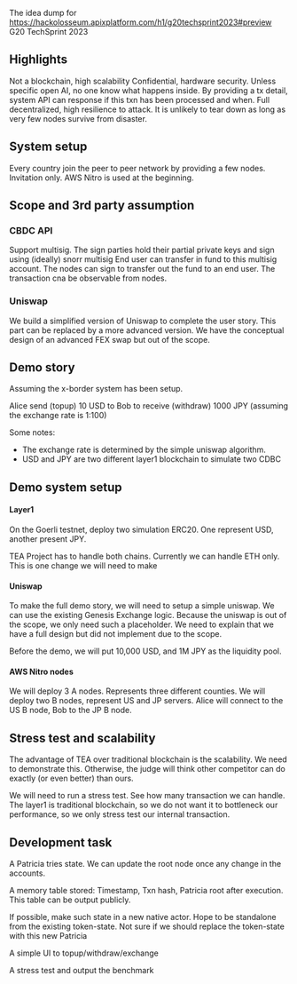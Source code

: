 The idea dump for https://hackolosseum.apixplatform.com/h1/g20techsprint2023#preview G20 TechSprint 2023

## Highlights

Not a blockchain, high scalability
Confidential, hardware security. Unless specific open AI, no one know what happens inside. 
By providing a tx detail, system API can response if this txn has been processed and when.
Full decentralized, high resilience to attack. It is unlikely to tear down as long as very few nodes survive from disaster. 


## System setup

Every country join the peer to peer network by providing a few nodes. Invitation only.
AWS Nitro is used at the beginning.

## Scope and 3rd party assumption

### CBDC API

Support multisig. The sign parties hold their partial private keys and sign using (ideally) snorr multisig
End user can transfer in fund to this multisig account. The nodes can sign to transfer out the fund to an end user.
The transaction cna be observable from nodes.

### Uniswap

We build a simplified version of Uniswap to complete the user story. This part can be replaced by a more advanced version. We have the conceptual design of an advanced FEX swap but out of the scope.

## Demo story

Assuming the x-border system has been setup. 

Alice send (topup) 10 USD to Bob to receive (withdraw) 1000 JPY (assuming the exchange rate is 1:100)

Some notes:
- The exchange rate is determined by the simple uniswap algorithm.
- USD and JPY are two different layer1 blockchain to simulate two CDBC



## Demo system setup
#### Layer1
On the Goerli testnet, deploy two simulation ERC20. One represent USD, another present JPY. 

TEA Project has to handle both chains. Currently we can handle ETH only. This is one change we will need to make

#### Uniswap

To make the full demo story, we will need to setup a simple uniswap. We can use the existing Genesis Exchange logic. Because the uniswap is out of the scope, we only need such a placeholder. We need to explain that we have a full design but did not implement due to the scope.

Before the demo, we will put 10,000 USD, and 1M JPY as the liquidity pool. 

#### AWS Nitro nodes
We will deploy 3 A nodes. Represents three different counties.
We will deploy two B nodes, represent US and JP servers.
Alice will connect to the US B node, Bob to the JP B node.


## Stress test and scalability

The advantage of TEA over traditional blockchain is the scalability. We need to demonstrate this. Otherwise, the judge will think other competitor can do exactly (or even better) than ours.

We will need to run a stress test. See how many transaction we can handle. The layer1 is traditional blockchain, so we do not want it to bottleneck our performance, so we only stress test our internal transaction. 

## Development task

A Patricia tries state. We can update the root node once any change in the accounts.

A memory table stored: Timestamp, Txn hash, Patricia root after execution. This table can be output publicly.

If possible, make such state in a new native actor. Hope to be standalone from the existing token-state. Not sure if we should replace the token-state with this new Patricia

A simple UI to topup/withdraw/exchange

A stress test and output the benchmark

